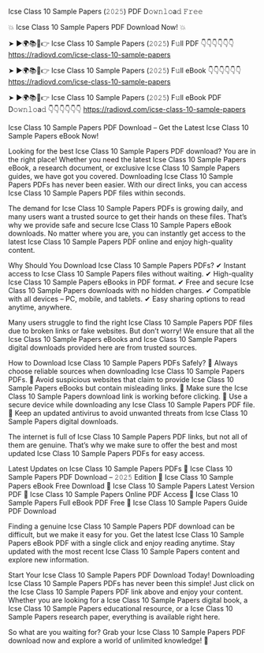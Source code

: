 Icse Class 10 Sample Papers (𝟸𝟶𝟸𝟻) PDF D𝚘𝚠𝚗𝚕𝚘a𝚍 𝙵𝚛𝚎𝚎

💥 Icse Class 10 Sample Papers PDF Download Now! 💥

➤ ►🌍📚📱👉 Icse Class 10 Sample Papers (𝟸𝟶𝟸𝟻) F𝚞ll PDF 👇👇👇👇👇👇
https://radiovd.com/icse-class-10-sample-papers

➤ ►🌍📚📱👉 Icse Class 10 Sample Papers (𝟸𝟶𝟸𝟻) F𝚞ll eBook 👇👇👇👇👇👇
https://radiovd.com/icse-class-10-sample-papers

➤ ►🌍📚📱👉 Icse Class 10 Sample Papers (𝟸𝟶𝟸𝟻) F𝚞ll eBook PDF D𝚘𝚠𝚗𝚕𝚘a𝚍 👇👇👇👇👇👇
https://radiovd.com/icse-class-10-sample-papers

Icse Class 10 Sample Papers PDF Download – Get the Latest Icse Class 10 Sample Papers eBook Now!

Looking for the best Icse Class 10 Sample Papers PDF download? You are in the right place! Whether you need the latest Icse Class 10 Sample Papers eBook, a research document, or exclusive Icse Class 10 Sample Papers guides, we have got you covered. Downloading Icse Class 10 Sample Papers PDFs has never been easier. With our direct links, you can access Icse Class 10 Sample Papers PDF files within seconds.

The demand for Icse Class 10 Sample Papers PDFs is growing daily, and many users want a trusted source to get their hands on these files. That’s why we provide safe and secure Icse Class 10 Sample Papers eBook downloads. No matter where you are, you can instantly get access to the latest Icse Class 10 Sample Papers PDF online and enjoy high-quality content.

Why Should You Download Icse Class 10 Sample Papers PDFs?
✔ Instant access to Icse Class 10 Sample Papers files without waiting.
✔ High-quality Icse Class 10 Sample Papers eBooks in PDF format.
✔ Free and secure Icse Class 10 Sample Papers downloads with no hidden charges.
✔ Compatible with all devices – PC, mobile, and tablets.
✔ Easy sharing options to read anytime, anywhere.

Many users struggle to find the right Icse Class 10 Sample Papers PDF files due to broken links or fake websites. But don’t worry! We ensure that all the Icse Class 10 Sample Papers eBooks and Icse Class 10 Sample Papers digital downloads provided here are from trusted sources.

How to Download Icse Class 10 Sample Papers PDFs Safely?
📌 Always choose reliable sources when downloading Icse Class 10 Sample Papers PDFs.
📌 Avoid suspicious websites that claim to provide Icse Class 10 Sample Papers eBooks but contain misleading links.
📌 Make sure the Icse Class 10 Sample Papers download link is working before clicking.
📌 Use a secure device while downloading any Icse Class 10 Sample Papers PDF file.
📌 Keep an updated antivirus to avoid unwanted threats from Icse Class 10 Sample Papers digital downloads.

The internet is full of Icse Class 10 Sample Papers PDF links, but not all of them are genuine. That’s why we make sure to offer the best and most updated Icse Class 10 Sample Papers PDFs for easy access.

Latest Updates on Icse Class 10 Sample Papers PDFs
🔹 Icse Class 10 Sample Papers PDF Download – 𝟸𝟶𝟸𝟻 Edition
🔹 Icse Class 10 Sample Papers eBook Free Download
🔹 Icse Class 10 Sample Papers Latest Version PDF
🔹 Icse Class 10 Sample Papers Online PDF Access
🔹 Icse Class 10 Sample Papers Full eBook PDF Free
🔹 Icse Class 10 Sample Papers Guide PDF Download

Finding a genuine Icse Class 10 Sample Papers PDF download can be difficult, but we make it easy for you. Get the latest Icse Class 10 Sample Papers eBook PDF with a single click and enjoy reading anytime. Stay updated with the most recent Icse Class 10 Sample Papers content and explore new information.

Start Your Icse Class 10 Sample Papers PDF Download Today!
Downloading Icse Class 10 Sample Papers PDFs has never been this simple! Just click on the Icse Class 10 Sample Papers PDF link above and enjoy your content. Whether you are looking for a Icse Class 10 Sample Papers digital book, a Icse Class 10 Sample Papers educational resource, or a Icse Class 10 Sample Papers research paper, everything is available right here.

So what are you waiting for? Grab your Icse Class 10 Sample Papers PDF download now and explore a world of unlimited knowledge! 🚀